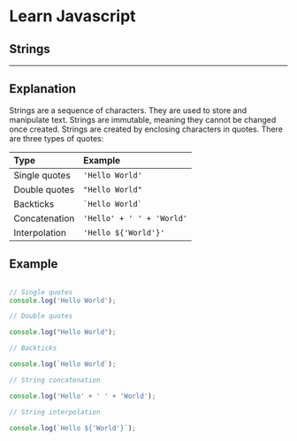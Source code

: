 # Learn Javascript

## Strings

__  __

## Explanation

Strings are a sequence of characters. They are used to store and manipulate text. Strings are immutable, meaning they cannot be changed once created. Strings are created by enclosing characters in quotes. There are three types of quotes:


| Type | Example |
| :--- | :--- |
| Single quotes | `'Hello World'` |
| Double quotes | `"Hello World"` |
| Backticks | `` `Hello World` `` |
| Concatenation | `` 'Hello' + ' ' + 'World' `` |
| Interpolation | `` 'Hello ${'World'}' `` |


## Example

```js

// Single quotes
console.log('Hello World');

// Double quotes

console.log("Hello World");

// Backticks

console.log(`Hello World`);

// String concatenation

console.log('Hello' + ' ' + 'World');

// String interpolation

console.log(`Hello ${'World'}`);

```

